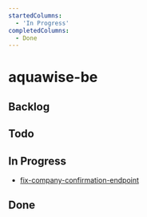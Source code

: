 ```yaml
---
startedColumns:
  - 'In Progress'
completedColumns:
  - Done
---
```


# aquawise-be

## Backlog

## Todo

## In Progress

- [fix-company-confirmation-endpoint](tasks/fix-company-confirmation-endpoint.md)

## Done
